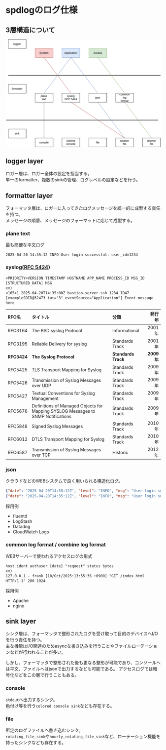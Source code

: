 # spdlogのログ仕様

## 3層構造について

![3層構造](./specific_img/specific-logger.drawio.svg)

## logger layer

ロガー層は、ロガー全体の設定を担当する。  
単一のformatter、複数のsinkの管理、ログレベルの設定などを行う。

## formatter layer

フォーマッタ層は、ロガーに入ってきたログメッセージを統一的に成型する責任を持つ。  
メッセージの順番、メッセージのフォーマットに応じて成型する。

### plane text

最も簡便な平文ログ

```log
2025-04-20 14:35:12 INFO User login successful: user_id=1234
```

### syslog([RFC 5424](https://datatracker.ietf.org/doc/html/rfc5424))  

```syslog
<PRIORITY>VERSION TIMESTAMP HOSTNAME APP_NAME PROCESS_ID MSG_ID [STRUCTURED_DATA] MSG
ex)
<165>1 2025-04-20T14:35:00Z bastion-server ssh 1234 ID47 [exampleSDID@32473 iut="3" eventSource="Application"] Event message here
```

RFC名|タイトル|分類|発行年
|:--|:--|:--|--:|
RFC3164|The BSD syslog Protocol|Informational|2001年
RFC3195|Reliable Delivery for syslog|Standards Track|2001年
__RFC5424__|__The Syslog Protocol__|__Standards Track__|__2009年__
RFC5425|TLS Transport Mapping for Syslog|Standards Track|2009年
RFC5426|Transmission of Syslog Messages over UDP|Standards Track|2009年
RFC5427|Textual Conventions for Syslog Management|Standards Track|2009年
RFC5676|Definitions of Managed Objects for Mapping SYSLOG Messages to SNMP Notifications|Standards Track|2009年
RFC5848|Signed Syslog Messages|Standards Track|2010年
RFC6012|DTLS Transport Mapping for Syslog|Standards Track|2010年
RFC6587|Transmission of Syslog Messages over TCP|Historic|2012年

### json

クラウドなどのWEBシステムで良く用いられる構造化ログ。

```json
{"date": "2025-04-20T14:35:12Z", "level": "INFO", "msg": "User login successful", "user_id": 1234}
{"date": "2025-04-20T14:35:12Z", "level": "INFO", "msg": "User login successful", "user_id": 1111}
```

採用例

- fluentd
- LogStash
- Datadog
- CloudWatch Logs

### common log format / combine log format

WEBサーバーで使われるアクセスログの形式

```log
host ident authuser [date] "request" status bytes
ex)
127.0.0.1 - frank [10/Oct/2025:13:55:36 +0900] "GET /index.html HTTP/1.1" 200 1024
```

採用例

- Apache
- nginx

## sink layer

シンク層は、フォーマッタで整形されたログを受け取って目的のデバイスへI/Oを行う責任を持つ。  
主な機能はI/O関連のためasyncな書き込みを行うことやファイルローテーションなどが行われることが多い。

しかし、フォーマッタで整形された後も更なる整形が可能であり、コンソールへは平文、ファイルへはjsonで出力するなども可能である。
アクセスログでは暗号化などをこの層で行うこともある。

### console

`stdout`へ出力するシンク。  
色付け等を行う`colored console sink`なども存在する。

### file

所定のログファイルへ書き込むシンク。  
`rotating_file_sink`や`hourly_rotating_file_sink`など、ローテーション機能を持ったシンクなども存在する。
